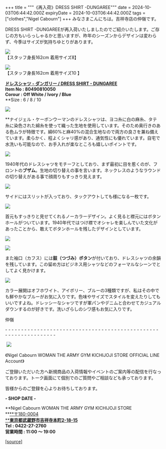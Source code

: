 +++
title = """《再入荷》DRESS SHIRT -DUNGAREE"""
date = 2024-10-03T06:44:42.000Z
expiryDate = 2024-10-03T06:44:42.000Z
tags = ["clothes","Nigel Cabourn"]
+++
みなさまこんにちは。吉祥寺店の仲嶺です。  
  
DRESS SHIRT -DUNGAREEが再入荷いたしましたのでご紹介いたします。ご存じの方もいらっしゃるかと思いますが、昨年のシーズンからデザインは変わらず、今季はサイズが気持ちゆとりがあります。  
  

![](https://cdn.shopify.com/s/files/1/0094/9295/5196/files/IMG_6889_15ce252b-1155-4cbd-85c2-e7834b8e5ec1_480x480.jpg?v=1727599925)  
【スタッフ身長162cm 着用サイズ8】  
  
![](https://cdn.shopify.com/s/files/1/0094/9295/5196/files/IMG_2075_d562def1-69ca-4791-a115-483cf7198e89_480x480.jpg?v=1727599957)  
【スタッフ身長162cm 着用サイズ10 】  
  
[**ドレスシャツ - ダンガリー / DRESS SHIRT - DUNGAREE**](https://cabourn.jp/products/80490810050?_pos=4&_fid=bf626df80&_ss=c)  
**Item No : 80490810050  
Corour : Off White / Ivory / Blue**  
**Size : 6 / 8 / 10  
  
![](https://cdn.shopify.com/s/files/1/0094/9295/5196/files/IMG_7889_480x480.jpg?v=1727601078)  
  
**ナイジェル・ケーボンウーマンのドレスシャツは、ヨコ糸に白の麻糸、タテ糸に染色された綿糸を使って織った生地を使用しています。そのため奥行きのある色ムラが特徴です。綿60%と麻40%の混合生地なので両方の良さを兼ね備えています。柔らかく、程よくシャリ感があり、通気性にも優れています。自宅で水洗いも可能なので、お手入れが楽なところも嬉しいポイントです。  
  
![](https://cdn.shopify.com/s/files/1/0094/9295/5196/files/IMG_2079_d2c67427-4698-4e88-b927-b6aa5dc1a757_480x480.jpg?v=1727600078)  
  
1940年代のドレスシャツをモチーフとしており、まず最初に目を惹くのが、フロントの**ブザム**。生地の切り替えの事を言います。ネックレスのようなラウンドの切り替えがある事で顔周りもすっきり見えます。  
  
![](https://cdn.shopify.com/s/files/1/0094/9295/5196/files/IMG_2057_af29a94b-d810-418a-89a0-8f1f5c4bf921_480x480.jpg?v=1727600255)  
  
サイドにはスリットが入っており、タックアウトしても様になる一枚です。  
  
![](https://cdn.shopify.com/s/files/1/0094/9295/5196/files/IMG_7888_480x480.jpg?v=1727599953)  
  
首元もすっきりと見せてくれるノーカラーデザイン。よく見ると襟元にはボタンホールがついています。1940年代ではつけ襟でオシャレを楽しんでいた文化があったことから、敢えてボタンホールを残したデザインとしています。  
  
![](https://cdn.shopify.com/s/files/1/0094/9295/5196/files/IMG_2076_03978dc7-4512-497c-82ad-17cf55423d8e_480x480.jpg?v=1727924771)  
  
![](https://cdn.shopify.com/s/files/1/0094/9295/5196/files/IMG_7891_3009ea65-0352-4469-99d1-a376653bb8ab_480x480.jpg?v=1727924955)  
  
また袖口（カフス）には**鼓（つづみ）ボタン**が付いており、ドレスシャツの余韻を残しています。この留め方はビジネス用シャツなどのフォーマルなシーンでとしてよく見かけます。  
  
![](https://cdn.shopify.com/s/files/1/0094/9295/5196/files/IMG_6931_c07ed06d-f5fb-43e7-bcf1-1cf7d831f9cc_480x480.jpg?v=1727600866)  
  
カラー展開はオフホワイト、アイボリー、ブルーの3種類ですが、私はその中でも鮮やかなブルーがお気に入りです。色味やサイズでスタイルを変えたりしてもいいですよね。ドレッシーなシャツですが軍パンやデニムと合わせてカジュアルダウンするのが好きです。洗いざらしのシワ感もお気に入りです。  
  
仲嶺

\- - - - - - - - - - - - - - - - - - - - - - - - - - - - - - - - - - - - - - - - - - - - - - - - - - - - - - - - - - - - - - - -  

 [![](https://cdn.shopify.com/s/files/1/0094/9295/5196/files/977C5BFF-508B-4CAA-96FE-9B4728CEC285_160x160.png?v=1693902608)](https://lin.ee/JRv0rXQ)

《Nigel Cabourn WOMAN THE ARMY GYM KICHIJOJI STORE OFFICIAL LINE Account》

ご登録いただいた方へ新規商品の入荷情報やイベントのご案内等の配信を行なっております。トーク画面にて個別でのご質問やご相談なども承っております。

皆様からのご登録を心よりお待ちしております。

**\- SHOP DATE -**

**Nigel Cabourn WOMAN THE ARMY GYM KICHIJOJI STORE  
**[**〒180-0004  
****東京都武蔵野市吉祥寺本町2-18-15**](https://www.google.com/maps/place/%E3%80%92180-0004+%E6%9D%B1%E4%BA%AC%E9%83%BD%E6%AD%A6%E8%94%B5%E9%87%8E%E5%B8%82%E5%90%89%E7%A5%A5%E5%AF%BA%E6%9C%AC%E7%94%BA%EF%BC%92%E4%B8%81%E7%9B%AE%EF%BC%91%EF%BC%98%E2%88%92%EF%BC%91%EF%BC%95+%E6%AD%A6%E8%94%B5%E9%87%8E%E3%82%AB%E3%83%B3%E3%83%88%E3%83%AA%E3%83%BC%E3%83%8F%E3%82%A4%E3%83%84/@35.7044288,139.5732119,17z/data=!3m1!4b1!4m6!3m5!1s0x6018ee49175f632b:0xf424f2fa6c99a79!8m2!3d35.7044245!4d139.5757868!16s%2Fg%2F12hsx3n5g?hl=ja&entry=ttu)  
**Tel : 0422-27-2760  
営業時間 : 11:00 ～ 19:00**

[[source]](https://cabourn.jp/blogs/shop-info/kichijojistore)
